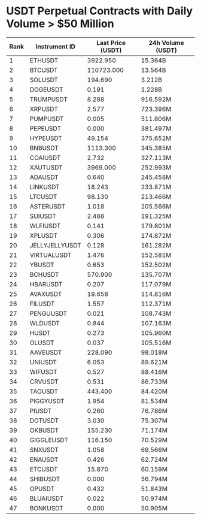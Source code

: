# USDT Perpetual Contracts with Daily Volume > $50 Million

| Rank | Instrument ID | Last Price (USDT) | 24h Volume (USDT) |
|------|---------------|-------------------|-------------------|
| 1 | ETHUSDT | 3922.950 | 15.364B |
| 2 | BTCUSDT | 110723.000 | 13.564B |
| 3 | SOLUSDT | 194.690 | 3.212B |
| 4 | DOGEUSDT | 0.191 | 1.228B |
| 5 | TRUMPUSDT | 8.288 | 916.592M |
| 6 | XRPUSDT | 2.577 | 723.396M |
| 7 | PUMPUSDT | 0.005 | 511.806M |
| 8 | PEPEUSDT | 0.000 | 381.497M |
| 9 | HYPEUSDT | 49.154 | 375.652M |
| 10 | BNBUSDT | 1113.300 | 345.385M |
| 11 | COAIUSDT | 2.732 | 327.113M |
| 12 | XAUTUSDT | 3969.000 | 252.993M |
| 13 | ADAUSDT | 0.640 | 245.458M |
| 14 | LINKUSDT | 18.243 | 233.871M |
| 15 | LTCUSDT | 98.130 | 213.466M |
| 16 | ASTERUSDT | 1.018 | 205.566M |
| 17 | SUIUSDT | 2.488 | 191.325M |
| 18 | WLFIUSDT | 0.141 | 179.801M |
| 19 | XPLUSDT | 0.306 | 174.872M |
| 20 | JELLYJELLYUSDT | 0.128 | 161.282M |
| 21 | VIRTUALUSDT | 1.476 | 152.581M |
| 22 | YBUSDT | 0.653 | 152.502M |
| 23 | BCHUSDT | 570.900 | 135.707M |
| 24 | HBARUSDT | 0.207 | 117.079M |
| 25 | AVAXUSDT | 19.658 | 114.816M |
| 26 | FILUSDT | 1.557 | 112.371M |
| 27 | PENGUUSDT | 0.021 | 108.743M |
| 28 | WLDUSDT | 0.844 | 107.163M |
| 29 | HUSDT | 0.273 | 105.960M |
| 30 | OLUSDT | 0.037 | 105.516M |
| 31 | AAVEUSDT | 228.090 | 98.018M |
| 32 | UNIUSDT | 6.053 | 89.621M |
| 33 | WIFUSDT | 0.527 | 88.416M |
| 34 | CRVUSDT | 0.531 | 86.733M |
| 35 | TAOUSDT | 443.400 | 84.420M |
| 36 | PIGGYUSDT | 1.954 | 81.534M |
| 37 | PIUSDT | 0.260 | 76.786M |
| 38 | DOTUSDT | 3.030 | 75.307M |
| 39 | OKBUSDT | 155.230 | 71.174M |
| 40 | GIGGLEUSDT | 116.150 | 70.529M |
| 41 | SNXUSDT | 1.058 | 69.566M |
| 42 | ENAUSDT | 0.426 | 62.724M |
| 43 | ETCUSDT | 15.870 | 60.159M |
| 44 | SHIBUSDT | 0.000 | 56.794M |
| 45 | OPUSDT | 0.432 | 51.843M |
| 46 | BLUAIUSDT | 0.022 | 50.974M |
| 47 | BONKUSDT | 0.000 | 50.905M |
